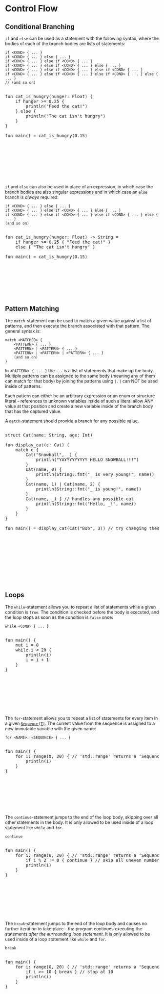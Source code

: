 
# Control Flow

## Conditional Branching

`if` and `else` can be used as a statement with the following syntax, 
where the bodies of each of the branch bodies are lists of statements:
```
if <COND> { ... }
if <COND> { ... } else { ... }
if <COND> { ... } else if <COND> { ... }
if <COND> { ... } else if <COND> { ... } else { ... }
if <COND> { ... } else if <COND> { ... } else if <COND> { ... }
if <COND> { ... } else if <COND> { ... } else if <COND> { ... } else { ... }
// (and so on)
```
<pre><div class="embedded-playground" style="height: 18.5rem">
fun cat_is_hungry(hunger: Float) {
    if hunger >= 0.25 {
        println("Feed the cat!")
    } else {
        println("The cat isn't hungry")
    }
}

fun main() = cat_is_hungry(0.15)
</div></pre>

`if` and `else` can also be used in place of an expression, in which case the 
branch bodies are also singular expressions and in which case an `else` branch
is *always* required:
```
if <COND> { ... } else { ... }
if <COND> { ... } else if <COND> { ... } else { ... }
if <COND> { ... } else if <COND> { ... } else if <COND> { ... } else { ... }
(and so on)
```
<pre><div class="embedded-playground" style="height: 13.5rem">
fun cat_is_hungry(hunger: Float) -> String = 
    if hunger >= 0.25 { "Feed the cat!" } 
    else { "The cat isn't hungry" }

fun main() = cat_is_hungry(0.15)
</div></pre>

## Pattern Matching

The `match`-statement can be used to match a given value against a list of
patterns, and then execute the branch associated with that pattern.
The general syntax is:
```
match <MATCHED> {
    <PATTERN> { ... }
    <PATTERN> | <PATTERN> { ... }
    <PATTERN> | <PATTERN> | <PATTERN> { ... }
    (and so on)
}
```
In `<PATTERN> { ... }` the `...` is
a list of statements that make up the body. Multiple patterns can be assigned
to the same body (meaning any of them can match for that body) by joining the
patterns using `|`. `|` can NOT be used inside of patterns.

Each pattern can either be an arbitrary expression or an enum or structure literal - references to unknown variables inside of such a literal allow ANY value at that position and create a new variable inside of the branch body that has the captured value.

A `match`-statement should provide a branch for any possible value.

<pre><div class="embedded-playground" style="height: 31.5rem">
struct Cat(name: String, age: Int)

fun display_cat(c: Cat) {
    match c {
        Cat("Snowball", _) { 
            println("YAYYYYYYYYY HELLO SNOWBALL!!!") 
        }
        Cat(name, 0) {
            println(String::fmt("_ is very young!", name)) 
        }
        Cat(name, 1) | Cat(name, 2) { 
            println(String::fmt("_ is young!", name)) 
        }
        Cat(name, _) { // handles any possible cat
            println(String::fmt("Hello, _!", name))
        }
    }
}

fun main() = display_cat(Cat("Bob", 3)) // try changing these values!
</div></pre>

## Loops

The `while`-statement allows you to repeat a list of statements while a given condition is `true`. The condition is checked before the body is executed, and the loop stops as soon as the condition is `false` once:
```
while <COND> { ... }
```

<pre><div class="embedded-playground" style="height: 16rem">
fun main() {
    mut i = 0
    while i < 20 {
        println(i)
        i = i + 1
    }
}
</div></pre>

The `for`-statement allows you to repeat a list of statements for every item in a given [`Sequence[T]`](templates.md). The current value from the sequence is assigned to a new immutable variable with the given name:
```
for <NAME>: <SEQUENCE> { ... }
```
<pre><div class="embedded-playground" style="height: 13.5rem">
fun main() {
    for i: range(0, 20) { // 'std::range' returns a 'Sequence[Int]'
        println(i)
    }
}
</div></pre>

The `continue`-statement jumps to the end of the loop body, skipping over all other statements in the body. It is only allowed to be used inside of a loop statement like `while` and `for`.
```
continue
```
<pre><div class="embedded-playground" style="height: 15rem">
fun main() {
    for i: range(0, 20) { // 'std::range' returns a 'Sequence[Int]'
        if i % 2 != 0 { continue } // skip all uneven numbers
        println(i)
    }
}
</div></pre>

The `break`-statement jumps to the end of the loop body and causes no further iteration to take place - the program continues executing the statements *after the surrounding loop statement*. It is only allowed to be used inside of a loop statement like `while` and `for`.
```
break
```
<pre><div class="embedded-playground" style="height: 15rem">
fun main() {
    for i: range(0, 20) { // 'std::range' returns a 'Sequence[Int]'
        if i >= 10 { break } // stop at 10
        println(i)
    }
}
</div></pre>